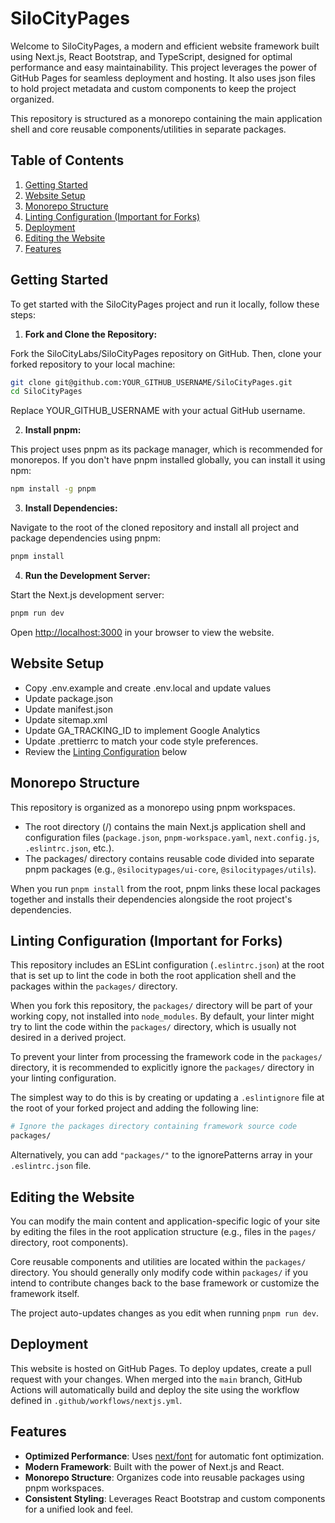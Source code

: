 # SiloCityPages

Welcome to SiloCityPages, a modern and efficient website framework built using Next.js, React Bootstrap, and TypeScript, designed for optimal performance and easy maintainability. This project leverages the power of GitHub Pages for seamless deployment and hosting. It also uses json files to hold project metadata and custom components to keep the project organized.

This repository is structured as a monorepo containing the main application shell and core reusable components/utilities in separate packages.

## Table of Contents

1.  [Getting Started](#getting-started)
2.  [Website Setup](#website-setup)
3.  [Monorepo Structure](#monorepo-structure)
4.  [Linting Configuration (Important for Forks)](#linting-configuration-important-for-forks)
5.  [Deployment](#deployment)
6.  [Editing the Website](#editing-the-website)
7.  [Features](#features)

## Getting Started

To get started with the SiloCityPages project and run it locally, follow these steps:

1. **Fork and Clone the Repository:**

Fork the SiloCityLabs/SiloCityPages repository on GitHub. Then, clone your forked repository to your local machine:

```bash
git clone git@github.com:YOUR_GITHUB_USERNAME/SiloCityPages.git
cd SiloCityPages
```

Replace YOUR_GITHUB_USERNAME with your actual GitHub username.

2. **Install pnpm:**

This project uses pnpm as its package manager, which is recommended for monorepos. If you don't have pnpm installed globally, you can install it using npm:

```bash
npm install -g pnpm
```

3. **Install Dependencies:**

Navigate to the root of the cloned repository and install all project and package dependencies using pnpm:

```bash
pnpm install
```

4. **Run the Development Server:**

Start the Next.js development server:

```bash
pnpm run dev
```

Open [http://localhost:3000](http://localhost:3000) in your browser to view the website.

## Website Setup

- Copy .env.example and create .env.local and update values
- Update package.json
- Update manifest.json
- Update sitemap.xml
- Update GA_TRACKING_ID to implement Google Analytics
- Update .prettierrc to match your code style preferences.
- Review the [Linting Configuration](#linting-configuration-important-for-forks) below

## Monorepo Structure

This repository is organized as a monorepo using pnpm workspaces.

- The root directory (/) contains the main Next.js application shell and configuration files (`package.json`, `pnpm-workspace.yaml`, `next.config.js`, `.eslintrc.json`, etc.).
- The packages/ directory contains reusable code divided into separate pnpm packages (e.g., `@silocitypages/ui-core`, `@silocitypages/utils`).

When you run `pnpm install` from the root, pnpm links these local packages together and installs their dependencies alongside the root project's dependencies.

## Linting Configuration (Important for Forks)

This repository includes an ESLint configuration (`.eslintrc.json`) at the root that is set up to lint the code in both the root application shell and the packages within the `packages/` directory.

When you fork this repository, the `packages/` directory will be part of your working copy, not installed into `node_modules`. By default, your linter might try to lint the code within the `packages/` directory, which is usually not desired in a derived project.

To prevent your linter from processing the framework code in the `packages/` directory, it is recommended to explicitly ignore the `packages/` directory in your linting configuration.

The simplest way to do this is by creating or updating a `.eslintignore` file at the root of your forked project and adding the following line:

```bash
# Ignore the packages directory containing framework source code
packages/
```

Alternatively, you can add `"packages/"` to the ignorePatterns array in your `.eslintrc.json` file.

## Editing the Website

You can modify the main content and application-specific logic of your site by editing the files in the root application structure (e.g., files in the `pages/` directory, root components).

Core reusable components and utilities are located within the `packages/` directory. You should generally only modify code within `packages/` if you intend to contribute changes back to the base framework or customize the framework itself.

The project auto-updates changes as you edit when running `pnpm run dev`.

## Deployment

This website is hosted on GitHub Pages. To deploy updates, create a pull request with your changes. When merged into the `main` branch, GitHub Actions will automatically build and deploy the site using the workflow defined in `.github/workflows/nextjs.yml`.

## Features

- **Optimized Performance**: Uses [next/font](https://nextjs.org/docs/basic-features/font-optimization) for automatic font optimization.
- **Modern Framework**: Built with the power of Next.js and React.
- **Monorepo Structure**: Organizes code into reusable packages using pnpm workspaces.
- **Consistent Styling**: Leverages React Bootstrap and custom components for a unified look and feel.
